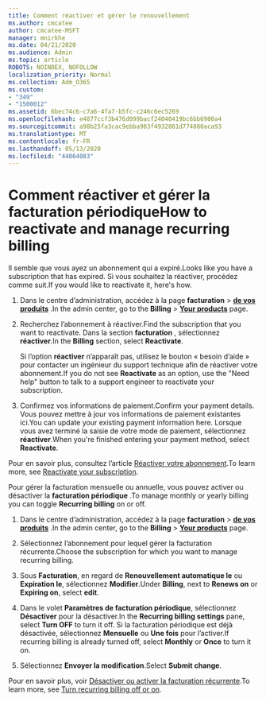 ```yaml
---
title: Comment réactiver et gérer le renouvellement
ms.author: cmcatee
author: cmcatee-MSFT
manager: mnirkhe
ms.date: 04/21/2020
ms.audience: Admin
ms.topic: article
ROBOTS: NOINDEX, NOFOLLOW
localization_priority: Normal
ms.collection: Adm_O365
ms.custom:
- "349"
- "1500012"
ms.assetid: 6bec74c6-c7a6-4fa7-b5fc-c246c6ec5269
ms.openlocfilehash: e4877ccf3b476d099bacf24040419bc6bb6900a4
ms.sourcegitcommit: a98b25fa3cac9ebba983f4932881d774880aca93
ms.translationtype: MT
ms.contentlocale: fr-FR
ms.lasthandoff: 05/13/2020
ms.locfileid: "44064083"
---
```

# <a name="how-to-reactivate-and-manage-recurring-billing"></a><span data-ttu-id="fd131-102">Comment réactiver et gérer la facturation périodique</span><span class="sxs-lookup"><span data-stu-id="fd131-102">How to reactivate and manage recurring billing</span></span>

<span data-ttu-id="fd131-103">Il semble que vous ayez un abonnement qui a expiré.</span><span class="sxs-lookup"><span data-stu-id="fd131-103">Looks like you have a subscription that has expired.</span></span> <span data-ttu-id="fd131-104">Si vous souhaitez la réactiver, procédez comme suit.</span><span class="sxs-lookup"><span data-stu-id="fd131-104">If you would like to reactivate it, here's how.</span></span>
  
1. <span data-ttu-id="fd131-105">Dans le centre d’administration, accédez à la page **facturation** \> **[de vos produits](https://go.microsoft.com/fwlink/p/?linkid=842054)** .</span><span class="sxs-lookup"><span data-stu-id="fd131-105">In the admin center, go to the **Billing** \> **[Your products](https://go.microsoft.com/fwlink/p/?linkid=842054)** page.</span></span>

2. <span data-ttu-id="fd131-106">Recherchez l’abonnement à réactiver.</span><span class="sxs-lookup"><span data-stu-id="fd131-106">Find the subscription that you want to reactivate.</span></span> <span data-ttu-id="fd131-107">Dans la section **facturation** , sélectionnez **réactiver**.</span><span class="sxs-lookup"><span data-stu-id="fd131-107">In the **Billing** section, select  **Reactivate**.</span></span>

    <span data-ttu-id="fd131-108">Si l’option **réactiver** n’apparaît pas, utilisez le bouton « besoin d’aide » pour contacter un ingénieur du support technique afin de réactiver votre abonnement.</span><span class="sxs-lookup"><span data-stu-id="fd131-108">If you do not see **Reactivate** as an option, use the "Need help" button to talk to a support engineer to reactivate your subscription.</span></span>

3. <span data-ttu-id="fd131-109">Confirmez vos informations de paiement.</span><span class="sxs-lookup"><span data-stu-id="fd131-109">Confirm your payment details.</span></span> <span data-ttu-id="fd131-110">Vous pouvez mettre à jour vos informations de paiement existantes ici.</span><span class="sxs-lookup"><span data-stu-id="fd131-110">You can update your existing payment information here.</span></span> <span data-ttu-id="fd131-111">Lorsque vous avez terminé la saisie de votre mode de paiement, sélectionnez **réactiver**.</span><span class="sxs-lookup"><span data-stu-id="fd131-111">When you're finished entering your payment method, select **Reactivate**.</span></span>

<span data-ttu-id="fd131-112">Pour en savoir plus, consultez l’article [Réactiver votre abonnement](https://docs.microsoft.com//office365/admin/subscriptions-and-billing/reactivate-your-subscription).</span><span class="sxs-lookup"><span data-stu-id="fd131-112">To learn more, see [Reactivate your subscription](https://docs.microsoft.com//office365/admin/subscriptions-and-billing/reactivate-your-subscription).</span></span> 

<span data-ttu-id="fd131-113">Pour gérer la facturation mensuelle ou annuelle, vous pouvez activer ou désactiver la **facturation périodique** .</span><span class="sxs-lookup"><span data-stu-id="fd131-113">To manage monthly or yearly billing you can toggle **Recurring billing** on or off.</span></span>
  
1. <span data-ttu-id="fd131-114">Dans le centre d’administration, accédez à la page **facturation** \> **[de vos produits](https://go.microsoft.com/fwlink/p/?linkid=842054)** .</span><span class="sxs-lookup"><span data-stu-id="fd131-114">In the admin center, go to the **Billing** \> **[Your products](https://go.microsoft.com/fwlink/p/?linkid=842054)** page.</span></span>

2. <span data-ttu-id="fd131-115">Sélectionnez l’abonnement pour lequel gérer la facturation récurrente.</span><span class="sxs-lookup"><span data-stu-id="fd131-115">Choose the subscription for which you want to manage recurring billing.</span></span>

3. <span data-ttu-id="fd131-116">Sous **Facturation**, en regard de **Renouvellement automatique le** ou **Expiration le**, sélectionnez **Modifier**.</span><span class="sxs-lookup"><span data-stu-id="fd131-116">Under **Billing**, next to **Renews on** or **Expiring on**, select **edit**.</span></span>

4. <span data-ttu-id="fd131-117">Dans le volet **Paramètres de facturation périodique**, sélectionnez **Désactiver** pour la désactiver.</span><span class="sxs-lookup"><span data-stu-id="fd131-117">In the **Recurring billing settings** pane, select **Turn OFF** to turn it off.</span></span> <span data-ttu-id="fd131-118">Si la facturation périodique est déjà désactivée, sélectionnez **Mensuelle** ou **Une fois** pour l’activer.</span><span class="sxs-lookup"><span data-stu-id="fd131-118">If recurring billing is already turned off, select **Monthly** or **Once** to turn it on.</span></span>

5. <span data-ttu-id="fd131-119">Sélectionnez **Envoyer la modification**.</span><span class="sxs-lookup"><span data-stu-id="fd131-119">Select **Submit change**.</span></span>

<span data-ttu-id="fd131-120">Pour en savoir plus, voir [Désactiver ou activer la facturation récurrente](https://docs.microsoft.com/office365/admin/subscriptions-and-billing/renew-your-subscription#turn-recurring-billing-off-or-on).</span><span class="sxs-lookup"><span data-stu-id="fd131-120">To learn more, see [Turn recurring billing off or on](https://docs.microsoft.com/office365/admin/subscriptions-and-billing/renew-your-subscription#turn-recurring-billing-off-or-on).</span></span>